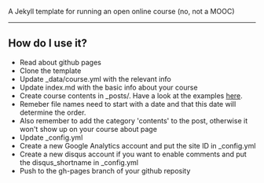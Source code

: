 A Jekyll template for running an open online course (no, not a MOOC)

---

## How do I use it?

- Read about github pages
- Clone the template
- Update _data/course.yml with the relevant info
- Update index.md with the basic info about your course
- Create course contents in _posts/. Have a look at the examples [here](https://github.com/p2pu/course-2-jekyll/tree/gh-pages/_posts).
 - Remeber file names need to start with a date and that this date will determine the order. 
 - Also remember to add the category 'contents' to the post, otherwise it won't show up on your course about page
- Update _config.yml
 - Create a new Google Analytics account and put the site ID in _config.yml
 - Create a new disqus account if you want to enable comments and put the disqus_shortname in _config.yml
- Push to the gh-pages branch of your github reposity
